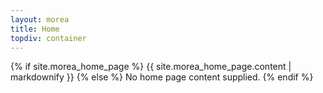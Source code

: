 ```yaml
---
layout: morea
title: Home
topdiv: container
---
```


{% if site.morea_home_page %}
  {{ site.morea_home_page.content | markdownify }}
{% else %}
  No home page content supplied.
{% endif %}

